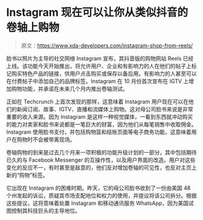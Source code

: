 # Instagram 现在可以让你从类似抖音的卷轴上购物

> 原文：<https://www.xda-developers.com/instagram-shop-from-reels/>

脸书以照片为主导的社交网络 Instagram 宣布，其抖音版的购物网站 Reels 已经上线。该功能今天开始推出，将允许用户、企业和有影响力的人在他们的帖子上标记购买特色产品的链接，供用户点击购买或保存以备后用。有影响力的人甚至可以在付费帖子中添加自己的品牌标签。Instagram 在 10 月份首次宣布在 IGTV 上增加购物功能，并承诺在未来几个月内推出卷轴测试。

正如在 Techcrunch 上首次发现的那样，这意味着 Instagram 用户现在可以在他们的新闻订阅、故事、IGTV、直播和流媒体上购物。这对母公司脸书来说是非常重要的收入来源。因为 Instagram 是这样一种视觉媒体，一看到东西就冲动购买的能力对卖家和脸书来说都是一笔巨大的财富，因为他们从每笔销售中收取佣金。Instagram 使用脸书支付，并包括购物篮和结账页面等电子商务功能，这意味着用户在购物时不会被带离现场。

卷轴购物的到来是过去几个月来一项积极的功能升级计划的一部分，其中包括期待已久的与 Facebook Messenger 的互操作性，以及用户界面的改造。用户对这些变化的反应不一，有时甚至是敌意的，他们反对增加卷轴的可见性，也反对主页上新的“购物”标签。

它出现在 Instagram 的困难时期。昨天，它的母公司脸书收到了一份由美国 48 个州发起的诉讼，质疑其市场支配地位和权力的使用，并提议将该公司拆分。根据这些提议，这将意味着处置 Instagram 和移动通讯服务 WhatsApp，因为美国试图控制其科技巨头的主导地位。